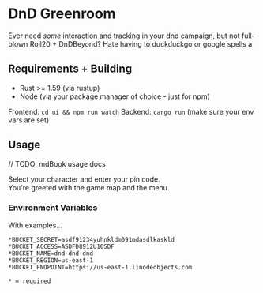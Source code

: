 # DnD Greenroom

Ever need _some_ interaction and tracking in your dnd campaign, 
but not full-blown Roll20 + DnDBeyond? Hate having to duckduckgo or google spells a

## Requirements + Building

- Rust >= 1.59 (via rustup)
- Node (via your package manager of choice - just for npm)

Frontend: `cd ui && npm run watch`
Backend: `cargo run` (make sure your env vars are set)

## Usage

// TODO: mdBook usage docs

Select your character and enter your pin code.  
You're greeted with the game map and the menu.

### Environment Variables

With examples...

```
*BUCKET_SECRET=asdf91234yuhnkldm091mdasdlkaskld
*BUCKET_ACCESS=ASDFD8912U10SDF
*BUCKET_NAME=dnd-dnd-dnd
*BUCKET_REGION=us-east-1
*BUCKET_ENDPOINT=https://us-east-1.linodeobjects.com
```

`* = required`